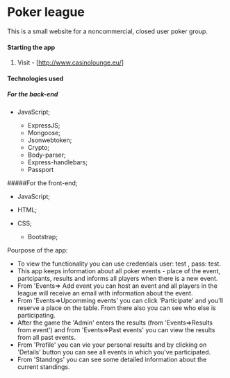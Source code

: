 # Poker league

This is a small website for a noncommercial, closed user poker group.

#### Starting the app

1. Visit -  [http://www.casinolounge.eu/]

#### Technologies used

##### For the back-end

- JavaScript;

	- ExpressJS;
	- Mongoose;
	- Jsonwebtoken;
	- Crypto;
	- Body-parser;
	- Express-handlebars;
	- Passport

#####For the front-end;

- JavaScript;
- HTML;
- CSS;

	- Bootstrap;

Pourpose of the app:

- To view the functionality you can use credentials user: test , pass: test. 
- This app keeps information about all poker events - place of the event, partcipants, results and informs all players when there is a new event. 
- From 'Events=> Add event you can host an event and all players in the league will receive an email with information about the event. 
- From 'Events=>Upcomming events' you can click 'Participate' and you'll reserve a place on the table. From there also you can see who else is participating.
- After the game the 'Admin' enters the results (from 'Events=>Results from event') and from 'Events=>Past events' you can view the results from all past events.
- From 'Profile' you can vie your personal results and by clicking on 'Details' button you can see all events in which you've participated.
- From 'Standngs' you can see some detailed information about the current standings.